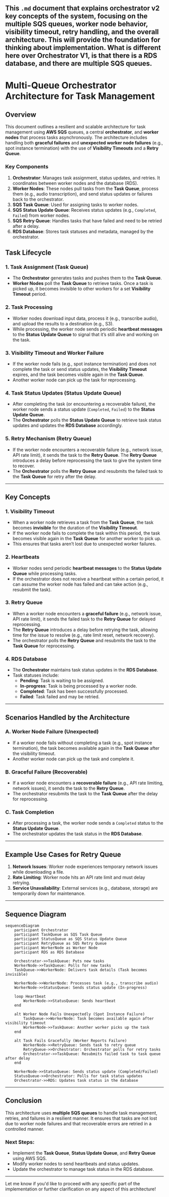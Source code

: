 This `.md` document that explains orchestrator v2 key concepts of the system, focusing on the multiple SQS queues, worker node behavior, visibility timeout, retry handling, and the overall architecture. This will provide the foundation for thinking about implementation.
What is different here over Orchestrator V1, is that there is a RDS database, and there are multiple SQS queues.
---

# Multi-Queue Orchestrator Architecture for Task Management

## Overview

This document outlines a resilient and scalable architecture for task management using **AWS SQS** queues, a central **orchestrator**, and **worker nodes** that process tasks asynchronously. The architecture includes handling both **graceful failures** and **unexpected worker node failures** (e.g., spot instance termination) with the use of **Visibility Timeouts** and a **Retry Queue**.

### Key Components

1. **Orchestrator**: Manages task assignment, status updates, and retries. It coordinates between worker nodes and the database (RDS).
2. **Worker Nodes**: These nodes pull tasks from the **Task Queue**, process them (e.g., audio transcription), and send status updates or failures back to the orchestrator.
3. **SQS Task Queue**: Used for assigning tasks to worker nodes.
4. **SQS Status Update Queue**: Receives status updates (e.g., `Completed`, `Failed`) from worker nodes.
5. **SQS Retry Queue**: Handles tasks that have failed and need to be retried after a delay.
6. **RDS Database**: Stores task statuses and metadata, managed by the orchestrator.

## Task Lifecycle

### 1. Task Assignment (Task Queue)
- The **Orchestrator** generates tasks and pushes them to the **Task Queue**.
- **Worker Nodes** poll the **Task Queue** to retrieve tasks. Once a task is picked up, it becomes invisible to other workers for a set **Visibility Timeout** period.

### 2. Task Processing
- Worker nodes download input data, process it (e.g., transcribe audio), and upload the results to a destination (e.g., S3).
- While processing, the worker node sends periodic **heartbeat messages** to the **Status Update Queue** to signal that it’s still alive and working on the task.

### 3. Visibility Timeout and Worker Failure
- If the worker node fails (e.g., spot instance termination) and does not complete the task or send status updates, the **Visibility Timeout** expires, and the task becomes visible again in the **Task Queue**.
- Another worker node can pick up the task for reprocessing.

### 4. Task Status Updates (Status Update Queue)
- After completing the task (or encountering a recoverable failure), the worker node sends a status update (`Completed`, `Failed`) to the **Status Update Queue**.
- The **Orchestrator** polls the **Status Update Queue** to retrieve task status updates and updates the **RDS Database** accordingly.

### 5. Retry Mechanism (Retry Queue)
- If the worker node encounters a recoverable failure (e.g., network issue, API rate limit), it sends the task to the **Retry Queue**. The **Retry Queue** introduces a delay before reprocessing the task to give the system time to recover.
- The **Orchestrator** polls the **Retry Queue** and resubmits the failed task to the **Task Queue** for retry after the delay.

---

## Key Concepts

### 1. **Visibility Timeout**
- When a worker node retrieves a task from the **Task Queue**, the task becomes **invisible** for the duration of the **Visibility Timeout**.
- If the worker node fails to complete the task within this period, the task becomes visible again in the **Task Queue** for another worker to pick up.
- This ensures that tasks aren’t lost due to unexpected worker failures.

### 2. **Heartbeats**
- Worker nodes send periodic **heartbeat messages** to the **Status Update Queue** while processing tasks.
- If the orchestrator does not receive a heartbeat within a certain period, it can assume the worker node has failed and can take action (e.g., resubmit the task).

### 3. **Retry Queue**
- When a worker node encounters a **graceful failure** (e.g., network issue, API rate limit), it sends the failed task to the **Retry Queue** for delayed reprocessing.
- The **Retry Queue** introduces a delay before retrying the task, allowing time for the issue to resolve (e.g., rate limit reset, network recovery).
- The orchestrator polls the **Retry Queue** and resubmits the task to the **Task Queue** for reprocessing.

### 4. **RDS Database**
- The **Orchestrator** maintains task status updates in the **RDS Database**.
- Task statuses include:
  - **Pending**: Task is waiting to be assigned.
  - **In-progress**: Task is being processed by a worker node.
  - **Completed**: Task has been successfully processed.
  - **Failed**: Task failed and may be retried.

---

## Scenarios Handled by the Architecture

### A. **Worker Node Failure (Unexpected)**
- If a worker node fails without completing a task (e.g., spot instance termination), the task becomes available again in the **Task Queue** after the visibility timeout.
- Another worker node can pick up the task and complete it.

### B. **Graceful Failure (Recoverable)**
- If a worker node encounters a **recoverable failure** (e.g., API rate limiting, network issues), it sends the task to the **Retry Queue**.
- The orchestrator resubmits the task to the **Task Queue** after the delay for reprocessing.

### C. **Task Completion**
- After processing a task, the worker node sends a `Completed` status to the **Status Update Queue**.
- The orchestrator updates the task status in the **RDS Database**.

---

## Example Use Cases for Retry Queue

1. **Network Issues**: Worker node experiences temporary network issues while downloading a file.
2. **Rate Limiting**: Worker node hits an API rate limit and must delay retrying.
3. **Service Unavailability**: External services (e.g., database, storage) are temporarily down for maintenance.

---

## Sequence Diagram

```mermaid
sequenceDiagram
    participant Orchestrator
    participant TaskQueue as SQS Task Queue
    participant StatusQueue as SQS Status Update Queue
    participant RetryQueue as SQS Retry Queue
    participant WorkerNode as Worker Node
    participant RDS as RDS Database

    Orchestrator->>TaskQueue: Puts new tasks
    WorkerNode->>TaskQueue: Polls for new tasks
    TaskQueue->>WorkerNode: Delivers task details (Task becomes invisible)
    
    WorkerNode->>WorkerNode: Processes task (e.g., transcribe audio)
    WorkerNode->>StatusQueue: Sends status update (In-progress)
    
    loop Heartbeat
        WorkerNode->>StatusQueue: Sends heartbeat
    end
    
    alt Worker Node Fails Unexpectedly (Spot Instance Failure)
        TaskQueue->>WorkerNode: Task becomes available again after visibility timeout
        WorkerNode->>TaskQueue: Another worker picks up the task
    end

    alt Task Fails Gracefully (Worker Reports Failure)
        WorkerNode->>RetryQueue: Sends task to retry queue
        RetryQueue->>Orchestrator: Orchestrator polls for retry tasks
        Orchestrator->>TaskQueue: Resubmits failed task to task queue after delay
    end

    WorkerNode->>StatusQueue: Sends status update (Completed/Failed)
    StatusQueue->>Orchestrator: Polls for task status updates
    Orchestrator->>RDS: Updates task status in the database
```

---

## Conclusion

This architecture uses **multiple SQS queues** to handle task management, retries, and failures in a resilient manner. It ensures that tasks are not lost due to worker node failures and that recoverable errors are retried in a controlled manner.

### Next Steps:
- Implement the **Task Queue**, **Status Update Queue**, and **Retry Queue** using AWS SQS.
- Modify worker nodes to send heartbeats and status updates.
- Update the orchestrator to manage task status in the RDS database.

---

Let me know if you'd like to proceed with any specific part of the implementation or further clarification on any aspect of this architecture!
